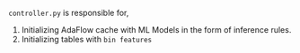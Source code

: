 ``controller.py`` is responsible for,
1. Initializing AdaFlow cache with ML Models in the form of inference rules.
2. Initializing tables with ``bin features``
